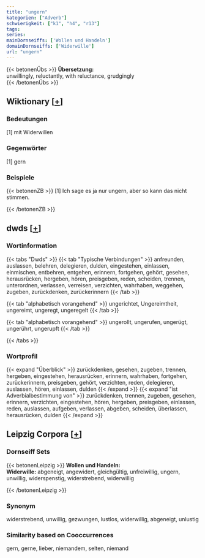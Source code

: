 ```yaml
---
title: "ungern"
kategorien: ["Adverb"]
schwierigkeit: ["k1", "h4", "r13"]
tags:
series:
mainDornseiffs: ['Wollen und Handeln']
domainDornseiffs: ['Widerwille']
url: "ungern"
---
```


{{< betonenÜbs >}}
**Übersetzung:**  
unwillingly, reluctantly, with reluctance, grudgingly  
{{< /betonenÜbs >}}

## Wiktionary [[+](https://de.wiktionary.org/wiki/ungern)]

### Bedeutungen
[1] mit Widerwillen  

### Gegenwörter
[1] gern  

### Beispiele
{{< betonenZB >}}
[1] Ich sage es ja nur ungern, aber so kann das nicht stimmen.  

{{< /betonenZB >}}


## dwds [[+](https://www.dwds.de/wb/ungern)]

### Wortinformation
{{< tabs "Dwds" >}}
{{< tab "Typische Verbindungen" >}}
anfreunden, auslassen, belehren, delegieren, dulden, eingestehen, einlassen, einmischen, entbehren, entgehen, erinnern, fortgehen, gehört, gesehen, herausrücken, hergeben, hören, preisgeben, reden, scheiden, trennen, unterordnen, verlassen, verreisen, verzichten, wahrhaben, weggehen, zugeben, zurückdenken, zurückerinnern
{{< /tab >}}

{{< tab "alphabetisch vorangehend" >}}
ungerichtet, Ungereimtheit, ungereimt, ungeregt, ungeregelt
{{< /tab >}}

{{< tab "alphabetisch vorangehend" >}}
ungerollt, ungerufen, ungerügt, ungerührt, ungerupft
{{< /tab >}}

{{< /tabs >}}

### Wortprofil
{{< expand "Überblick" >}} zurückdenken, gesehen, zugeben, trennen, hergeben, eingestehen, herausrücken, erinnern, wahrhaben, fortgehen, zurückerinnern, preisgeben, gehört, verzichten, reden, delegieren, auslassen, hören, einlassen, dulden {{< /expand >}}
{{< expand "ist Adverbialbestimmung von" >}} zurückdenken, trennen, zugeben, gesehen, erinnern, verzichten, eingestehen, hören, hergeben, preisgeben, einlassen, reden, auslassen, aufgeben, verlassen, abgeben, scheiden, überlassen, herausrücken, dulden {{< /expand >}}

## Leipzig Corpora [[+](https://corpora.uni-leipzig.de/en/res?word=ungern&corpusId=deu_newscrawl-public_2018)]

### Dornseiff Sets
{{< betonenLeipzig >}}
**Wollen und Handeln:**  
**Widerwille:** abgeneigt, angewidert, gleichgültig, unfreiwillig, ungern, unwillig, widerspenstig, widerstrebend, widerwillig  

{{< /betonenLeipzig >}}

### Synonym
widerstrebend, unwillig, gezwungen, lustlos, widerwillig, abgeneigt, unlustig


### Similarity based on Cooccurrences
gern, gerne, lieber, niemandem, selten, niemand

